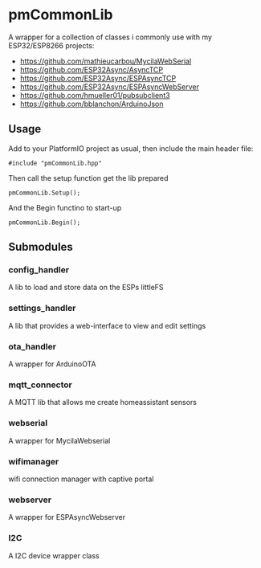 # pmCommonLib

A wrapper for a collection of classes i commonly use with my ESP32/ESP8266 projects:

- https://github.com/mathieucarbou/MycilaWebSerial
- https://github.com/ESP32Async/AsyncTCP
- https://github.com/ESP32Async/ESPAsyncTCP
- https://github.com/ESP32Async/ESPAsyncWebServer
- https://github.com/hmueller01/pubsubclient3
- https://github.com/bblanchon/ArduinoJson

## Usage

Add to your PlatformIO project as usual, then include the main header file:

```
#include "pmCommonLib.hpp"
```

Then call the setup function get the lib prepared
```
pmCommonLib.Setup();
```

And the Begin functino to start-up
```
pmCommonLib.Begin();
```


## Submodules

### config_handler

A lib to load and store data on the ESPs littleFS

### settings_handler

A lib that provides a web-interface to view and edit settings

### ota_handler

A wrapper for ArduinoOTA

### mqtt_connector

A MQTT lib that allows me create homeassistant sensors

### webserial

A wrapper for MycilaWebserial

### wifimanager

wifi connection manager with captive portal

### webserver

A wrapper for ESPAsyncWebserver

### I2C

A I2C device wrapper class
